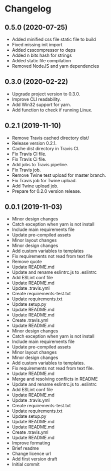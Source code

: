 Changelog
=========


0.5.0 (2020-07-25)
------------------
- Added minified css file static file to build
- Fixed missing init import
- Added csscompressor to deps
- Added n bits hash for strings
- Added static file compilation
- Removed NodeJS and yarn dependencies


0.3.0 (2020-02-22)
------------------
- Upgrade project version to 0.3.0.
- Improve CLI readability.
- Add Win32 support for yarn.
- Add function to check if running Linux.


0.2.1 (2019-11-10)
------------------
- Remove Travis cached directory dist/
- Release version 0.2.1.
- Cache dist directory in Travis CI.
- Fix Travis CI file.
- Fix Travis Ci file.
- Add jobs to Travis pipeline.
- Fix Travis job.
- Remove Twine test upload for master branch.
- Fix Travis job for Twine upload.
- Add Twine upload job.
- Prepare for 0.2.0 version release.


0.0.1 (2019-11-03)
------------------
- Minor design changes
- Catch exception when yarn is not install
- Include main requirements file
- Update pre-compiled assets
- Minor layout changes
- Minor design changes
- Add custom variables to templates
- Fix requirements not read from text file
- Remove quote
- Update README.md
- Update and rename eslintrc.js to .eslintrc
- Add ESLint conf file
- Update README.md
- Update .travis.yml
- Create requirements-test.txt
- Update requirements.txt
- Update setup.py
- Update README.md
- Update README.md
- Create .travis.yml
- Update README.md
- Minor design changes
- Catch exception when yarn is not install
- Include main requirements file
- Update pre-compiled assets
- Minor layout changes
- Minor design changes
- Add custom variables to templates.
- Fix requirements not read from text file.
- Update README.md
- Merge and resolving conflicts in README
- Update and rename eslintrc.js to .eslintrc
- Add ESLint conf file
- Update README.md
- Update .travis.yml
- Create requirements-test.txt
- Update requirements.txt
- Update setup.py
- Update README.md
- Update README.md
- Create .travis.yml
- Update README.md
- Improve formating
- Brief readme
- Change licence url
- Add first version draft
- Initial commit


